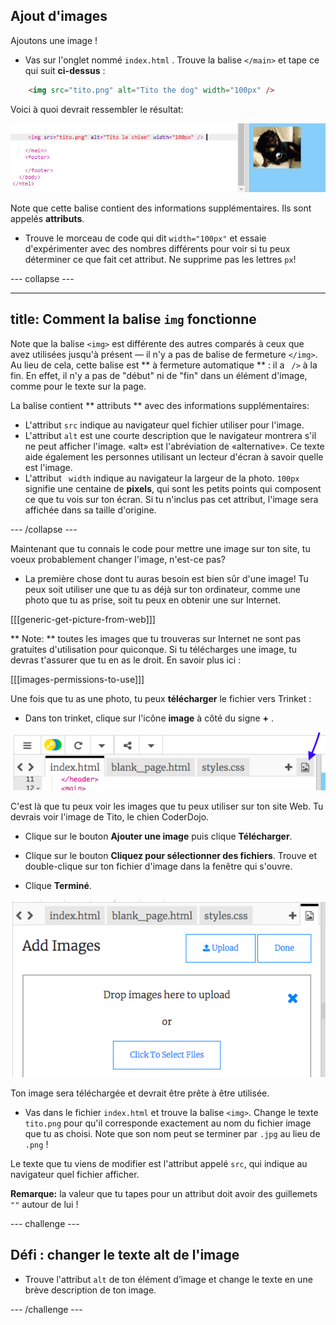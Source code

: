 ## Ajout d'images

Ajoutons une image !

- Vas sur l'onglet nommé `index.html` . Trouve la balise `</main>` et tape ce qui suit **ci-dessus** : 

```html
    <img src="tito.png" alt="Tito the dog" width="100px" />
```

Voici à quoi devrait ressembler le résultat:

![Code d'image et image de Tito](images/egImgCodeTito.png)

Note que cette balise contient des informations supplémentaires. Ils sont appelés **attributs**.

- Trouve le morceau de code qui dit `width="100px"` et essaie d'expérimenter avec des nombres différents pour voir si tu peux déterminer ce que fait cet attribut. Ne supprime pas les lettres `px`!

\--- collapse \---

* * *

## title: Comment la balise `img` fonctionne

Note que la balise `<img>` est différente des autres comparés à ceux que avez utilisées jusqu'à présent — il n'y a pas de balise de fermeture `</img>`. Au lieu de cela, cette balise est ** à fermeture automatique ** : il a ` />` à la fin. En effet, il n'y a pas de "début" ni de "fin" dans un élément d'image, comme pour le texte sur la page.

La balise contient ** attributs ** avec des informations supplémentaires:

- L'attribut `src` indique au navigateur quel fichier utiliser pour l'image. 
- L'attribut `alt` est une courte description que le navigateur montrera s'il ne peut afficher l'image. «alt» est l'abréviation de «alternative». Ce texte aide également les personnes utilisant un lecteur d'écran à savoir quelle est l'image.
- L'attribut ` width` indique au navigateur la largeur de la photo. `100px` signifie une centaine de **pixels**, qui sont les petits points qui composent ce que tu vois sur ton écran. Si tu n'inclus pas cet attribut, l'image sera affichée dans sa taille d'origine.

\--- /collapse \---

Maintenant que tu connais le code pour mettre une image sur ton site, tu voeux probablement changer l'image, n'est-ce pas?

- La première chose dont tu auras besoin est bien sûr d'une image! Tu peux soit utiliser une que tu as déjà sur ton ordinateur, comme une photo que tu as prise, soit tu peux en obtenir une sur Internet.

[[[generic-get-picture-from-web]]]

** Note: ** toutes les images que tu trouveras sur Internet ne sont pas gratuites d'utilisation pour quiconque. Si tu télécharges une image, tu devras t'assurer que tu en as le droit. En savoir plus ici :

[[[images-permissions-to-use]]]

Une fois que tu as une photo, tu peux **télécharger** le fichier vers Trinket :

- Dans ton trinket, clique sur l'icône **image** à côté du signe **+** . 

![L'icône de l'image](images/tktImageIconArrow.png)

C'est là que tu peux voir les images que tu peux utiliser sur ton site Web. Tu devrais voir l'image de Tito, le chien CoderDojo.

- Clique sur le bouton **Ajouter une image** puis clique **Télécharger**.

- Clique sur le bouton **Cliquez pour sélectionner des fichiers**. Trouve et double-clique sur ton fichier d'image dans la fenêtre qui s'ouvre.

- Clique **Terminé**.

![Zone de téléchargement de l''image](images/tktUploadImages.png)

Ton image sera téléchargée et devrait être prête à être utilisée.

- Vas dans le fichier `index.html` et trouve la balise `<img>`. Change le texte `tito.png` pour qu'il corresponde exactement au nom du fichier image que tu as choisi. Note que son nom peut se terminer par `.jpg` au lieu de `.png` !

Le texte que tu viens de modifier est l'attribut appelé `src`, qui indique au navigateur quel fichier afficher.

**Remarque:** la valeur que tu tapes pour un attribut doit avoir des guillemets `""` autour de lui !

\--- challenge \---

## Défi : changer le texte alt de l'image

- Trouve l'attribut ` alt ` de ton élément d’image et change le texte en une brève description de ton image. 

\--- /challenge \---